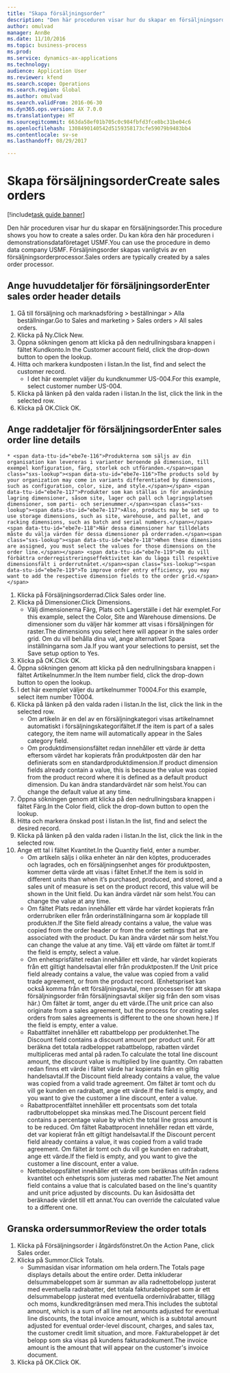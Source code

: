 ```yaml
--- 
title: "Skapa försäljningsorder"
description: "Den här proceduren visar hur du skapar en försäljningsorder."
author: omulvad
manager: AnnBe
ms.date: 11/10/2016
ms.topic: business-process
ms.prod: 
ms.service: dynamics-ax-applications
ms.technology: 
audience: Application User
ms.reviewer: kfend
ms.search.scope: Operations
ms.search.region: Global
ms.author: omulvad
ms.search.validFrom: 2016-06-30
ms.dyn365.ops.version: AX 7.0.0
ms.translationtype: HT
ms.sourcegitcommit: 663da58ef01b705c0c984fbfd3fce8bc31be04c6
ms.openlocfilehash: 1308490140542d5159358173cfe59079b9483bb4
ms.contentlocale: sv-se
ms.lasthandoff: 08/29/2017

---
```

# <a name="create-sales-orders"></a><span data-ttu-id="ebe7e-103">Skapa försäljningsorder</span><span class="sxs-lookup"><span data-stu-id="ebe7e-103">Create sales orders</span></span>

[!include[task guide banner](../../includes/task-guide-banner.md)]

<span data-ttu-id="ebe7e-104">Den här proceduren visar hur du skapar en försäljningsorder.</span><span class="sxs-lookup"><span data-stu-id="ebe7e-104">This procedure shows you how to create a sales order.</span></span> <span data-ttu-id="ebe7e-105">Du kan köra den här proceduren i demonstrationsdataföretaget USMF.</span><span class="sxs-lookup"><span data-stu-id="ebe7e-105">You can use the procedure in demo data company USMF.</span></span> <span data-ttu-id="ebe7e-106">Försäljningsorder skapas vanligtvis av en försäljningsorderprocessor.</span><span class="sxs-lookup"><span data-stu-id="ebe7e-106">Sales orders are typically created by a sales order processor.</span></span> 




## <a name="enter-sales-order-header-details"></a><span data-ttu-id="ebe7e-107">Ange huvuddetaljer för försäljningsorder</span><span class="sxs-lookup"><span data-stu-id="ebe7e-107">Enter sales order header details</span></span>
1. <span data-ttu-id="ebe7e-108">Gå till försäljning och marknadsföring > beställningar > Alla beställningar.</span><span class="sxs-lookup"><span data-stu-id="ebe7e-108">Go to Sales and marketing > Sales orders > All sales orders.</span></span>
2. <span data-ttu-id="ebe7e-109">Klicka på Ny.</span><span class="sxs-lookup"><span data-stu-id="ebe7e-109">Click New.</span></span>
3. <span data-ttu-id="ebe7e-110">Öppna sökningen genom att klicka på den nedrullningsbara knappen i fältet Kundkonto.</span><span class="sxs-lookup"><span data-stu-id="ebe7e-110">In the Customer account field, click the drop-down button to open the lookup.</span></span>
4. <span data-ttu-id="ebe7e-111">Hitta och markera kundposten i listan.</span><span class="sxs-lookup"><span data-stu-id="ebe7e-111">In the list, find and select the customer record.</span></span>
    * <span data-ttu-id="ebe7e-112">I det här exemplet väljer du kundknummer US-004.</span><span class="sxs-lookup"><span data-stu-id="ebe7e-112">For this example, select customer number US-004.</span></span>  
5. <span data-ttu-id="ebe7e-113">Klicka på länken på den valda raden i listan.</span><span class="sxs-lookup"><span data-stu-id="ebe7e-113">In the list, click the link in the selected row.</span></span>
6. <span data-ttu-id="ebe7e-114">Klicka på OK.</span><span class="sxs-lookup"><span data-stu-id="ebe7e-114">Click OK.</span></span>

## <a name="enter-sales-order-line-details"></a><span data-ttu-id="ebe7e-115">Ange raddetaljer för försäljningsorder</span><span class="sxs-lookup"><span data-stu-id="ebe7e-115">Enter sales order line details</span></span>
    * <span data-ttu-id="ebe7e-116">Produkterna som säljs av din organisation kan levereras i varianter beroende på dimension, till exempel konfiguration, färg, storlek och utföranden.</span><span class="sxs-lookup"><span data-stu-id="ebe7e-116">The products sold by your organization may come in variants differentiated by dimensions, such as configuration, color, size, and style.</span></span> <span data-ttu-id="ebe7e-117">Produkter som kan ställas in för användning lagring dimensioner, såsom site, lager och pall och lagringsplatsen dimensioner, som parti- och serienummer.</span><span class="sxs-lookup"><span data-stu-id="ebe7e-117">Also, products may be set up to use storage dimensions, such as site, warehouse, and pallet, and racking dimensions, such as batch and serial numbers.</span></span> <span data-ttu-id="ebe7e-118">När dessa dimensioner har tilldelats måste du välja värden för dessa dimensioner på orderraden.</span><span class="sxs-lookup"><span data-stu-id="ebe7e-118">When these dimensions are assigned, you must select the values for those dimensions on the order line.</span></span> <span data-ttu-id="ebe7e-119">Om du vill förbättra orderregistreringseffektivitet kan du lägga till respektive dimensionsfält i orderrutnätet.</span><span class="sxs-lookup"><span data-stu-id="ebe7e-119">To improve order entry efficiency, you may want to add the respective dimension fields to the order grid.</span></span>  
1. <span data-ttu-id="ebe7e-120">Klicka på Försäljningsorderrad.</span><span class="sxs-lookup"><span data-stu-id="ebe7e-120">Click Sales order line.</span></span>
2. <span data-ttu-id="ebe7e-121">Klicka på Dimensioner.</span><span class="sxs-lookup"><span data-stu-id="ebe7e-121">Click Dimensions.</span></span>
    * <span data-ttu-id="ebe7e-122">Välj dimensionerna Färg, Plats och Lagerställe i det här exemplet.</span><span class="sxs-lookup"><span data-stu-id="ebe7e-122">For this example, select the Color, Site and Warehouse dimensions.</span></span> <span data-ttu-id="ebe7e-123">De dimensioner som du väljer här kommer att visas i försäljningen för raster.</span><span class="sxs-lookup"><span data-stu-id="ebe7e-123">The dimensions you select here will appear in the sales order grid.</span></span> <span data-ttu-id="ebe7e-124">Om du vill behålla dina val, ange alternativet Spara inställningarna som Ja.</span><span class="sxs-lookup"><span data-stu-id="ebe7e-124">If you want your selections to persist, set the Save setup option to Yes.</span></span>   
3. <span data-ttu-id="ebe7e-125">Klicka på OK.</span><span class="sxs-lookup"><span data-stu-id="ebe7e-125">Click OK.</span></span>
4. <span data-ttu-id="ebe7e-126">Öppna sökningen genom att klicka på den nedrullningsbara knappen i fältet Artikelnummer.</span><span class="sxs-lookup"><span data-stu-id="ebe7e-126">In the Item number field, click the drop-down button to open the lookup.</span></span>
5. <span data-ttu-id="ebe7e-127">I det här exemplet väljer du artikelnummer T0004.</span><span class="sxs-lookup"><span data-stu-id="ebe7e-127">For this example, select item number T0004.</span></span>
6. <span data-ttu-id="ebe7e-128">Klicka på länken på den valda raden i listan.</span><span class="sxs-lookup"><span data-stu-id="ebe7e-128">In the list, click the link in the selected row.</span></span>
    * <span data-ttu-id="ebe7e-129">Om artikeln är en del av en försäljningkategori visas artikelnamnet automatiskt i försäljningskategorifältet.</span><span class="sxs-lookup"><span data-stu-id="ebe7e-129">If the item is part of a sales category, the item name will automatically appear in the Sales category field.</span></span>  
    * <span data-ttu-id="ebe7e-130">Om produktdimensionsfältet redan innehåller ett värde är detta eftersom värdet har kopierats från produktposten där den har definierats som en standardproduktdimension.</span><span class="sxs-lookup"><span data-stu-id="ebe7e-130">If product dimension fields already contain a value, this is because the value was copied from the product record where it is defined as a default product dimension.</span></span> <span data-ttu-id="ebe7e-131">Du kan ändra standardvärdet när som helst.</span><span class="sxs-lookup"><span data-stu-id="ebe7e-131">You can change the default value at any time.</span></span>   
7. <span data-ttu-id="ebe7e-132">Öppna sökningen genom att klicka på den nedrullningsbara knappen i fältet Färg.</span><span class="sxs-lookup"><span data-stu-id="ebe7e-132">In the Color field, click the drop-down button to open the lookup.</span></span>
8. <span data-ttu-id="ebe7e-133">Hitta och markera önskad post i listan.</span><span class="sxs-lookup"><span data-stu-id="ebe7e-133">In the list, find and select the desired record.</span></span>
9. <span data-ttu-id="ebe7e-134">Klicka på länken på den valda raden i listan.</span><span class="sxs-lookup"><span data-stu-id="ebe7e-134">In the list, click the link in the selected row.</span></span>
10. <span data-ttu-id="ebe7e-135">Ange ett tal i fältet Kvantitet.</span><span class="sxs-lookup"><span data-stu-id="ebe7e-135">In the Quantity field, enter a number.</span></span>
    * <span data-ttu-id="ebe7e-136">Om artikeln säljs i olika enheter än när den köptes, producerades och lagrades, och en försäljningsenhet anges för produktposten, kommer detta värde att visas i fältet Enhet.</span><span class="sxs-lookup"><span data-stu-id="ebe7e-136">If the item is sold in different units than when it’s purchased, produced, and stored, and a sales unit of measure is set on the product record, this value will be shown in the Unit field.</span></span> <span data-ttu-id="ebe7e-137">Du kan ändra värdet när som helst.</span><span class="sxs-lookup"><span data-stu-id="ebe7e-137">You can change the value at any time.</span></span>   
    * <span data-ttu-id="ebe7e-138">Om fältet Plats redan innehåller ett värde har värdet kopierats från orderrubriken eller från orderinställningarna som är kopplade till produkten.</span><span class="sxs-lookup"><span data-stu-id="ebe7e-138">If the Site field already contains a value, the value was copied from the order header or from the order settings that are associated with the product.</span></span> <span data-ttu-id="ebe7e-139">Du kan ändra värdet när som helst.</span><span class="sxs-lookup"><span data-stu-id="ebe7e-139">You can change the value at any time.</span></span> <span data-ttu-id="ebe7e-140">Välj ett värde om fältet är tomt.</span><span class="sxs-lookup"><span data-stu-id="ebe7e-140">If the field is empty, select a value.</span></span>   
    * <span data-ttu-id="ebe7e-141">Om enhetsprisfältet redan innehåller ett värde, har värdet kopierats från ett giltigt handelsavtal eller från produktposten.</span><span class="sxs-lookup"><span data-stu-id="ebe7e-141">If the Unit price field already contains a value, the value was copied from a valid trade agreement, or from the product record.</span></span> <span data-ttu-id="ebe7e-142">(Enhetspriset kan också komma från ett försäljningsavtal, men processen för att skapa försäljningsorder från försäljningsavtal skiljer sig från den som visas här.) Om fältet är tomt, anger du ett värde.</span><span class="sxs-lookup"><span data-stu-id="ebe7e-142">(The unit price can also originate from a sales agreement, but the process for creating sales orders from sales agreements is different to the one shown here.) If the field is empty, enter a value.</span></span>   
    * <span data-ttu-id="ebe7e-143">Rabattfältet innehåller ett rabattbelopp per produktenhet.</span><span class="sxs-lookup"><span data-stu-id="ebe7e-143">The Discount field contains a discount amount per product unit.</span></span> <span data-ttu-id="ebe7e-144">För att beräkna det totala radbeloppet rabattbelopp, rabatten värdet multipliceras med antal på raden.</span><span class="sxs-lookup"><span data-stu-id="ebe7e-144">To calculate the total line discount amount, the discount value is multiplied by line quantity.</span></span>    <span data-ttu-id="ebe7e-145">Om rabatten redan finns ett värde i fältet värde har kopierats från en giltig handelsavtal.</span><span class="sxs-lookup"><span data-stu-id="ebe7e-145">If the Discount field already contains a value, the value was copied from a valid trade agreement.</span></span> <span data-ttu-id="ebe7e-146">Om fältet är tomt och du vill ge kunden en radrabatt, ange ett värde.</span><span class="sxs-lookup"><span data-stu-id="ebe7e-146">If the field is empty, and you want to give the customer a line discount, enter a value.</span></span>  
    * <span data-ttu-id="ebe7e-147">Rabattprocentfältet innehåller ett procentsats som det totala radbruttobeloppet ska minskas med.</span><span class="sxs-lookup"><span data-stu-id="ebe7e-147">The Discount percent field contains a percentage value by which the total line gross amount is to be reduced.</span></span>  <span data-ttu-id="ebe7e-148">Om fältet Rabattprocent innehåller redan ett värde, det var kopierat från ett giltigt handelsavtal.</span><span class="sxs-lookup"><span data-stu-id="ebe7e-148">If the Discount percent field already contains a value, it was copied from a valid trade agreement.</span></span> <span data-ttu-id="ebe7e-149">Om fältet är tomt och du vill ge kunden en radrabatt, ange ett värde.</span><span class="sxs-lookup"><span data-stu-id="ebe7e-149">If the field is empty, and you want to give the customer a line discount, enter a value.</span></span>  
    * <span data-ttu-id="ebe7e-150">Nettobeloppsfältet innehåller ett värde som beräknas utifrån radens kvantitet och enhetspris som justeras med rabatter.</span><span class="sxs-lookup"><span data-stu-id="ebe7e-150">The Net amount field contains a value that is calculated based on the line's quantity and unit price adjusted by discounts.</span></span>  <span data-ttu-id="ebe7e-151">Du kan åsidosätta det beräknade värdet till ett annat.</span><span class="sxs-lookup"><span data-stu-id="ebe7e-151">You can override the calculated value to a different one.</span></span>  

## <a name="review-the-order-totals"></a><span data-ttu-id="ebe7e-152">Granska ordersummor</span><span class="sxs-lookup"><span data-stu-id="ebe7e-152">Review the order totals</span></span>
1. <span data-ttu-id="ebe7e-153">Klicka på Försäljningsorder i åtgärdsfönstret.</span><span class="sxs-lookup"><span data-stu-id="ebe7e-153">On the Action Pane, click Sales order.</span></span>
2. <span data-ttu-id="ebe7e-154">Klicka på Summor.</span><span class="sxs-lookup"><span data-stu-id="ebe7e-154">Click Totals.</span></span>
    * <span data-ttu-id="ebe7e-155">Summasidan visar information om hela ordern.</span><span class="sxs-lookup"><span data-stu-id="ebe7e-155">The Totals page displays details about the entire order.</span></span> <span data-ttu-id="ebe7e-156">Detta inkluderar delsummabeloppet som är summan av alla radnettobelopp justerat med eventuella radrabatter, det totala fakturabeloppet som är ett delsummabelopp justerat med eventuella ordernivårabatter, tillägg och moms, kundkreditgränsen med mera.</span><span class="sxs-lookup"><span data-stu-id="ebe7e-156">This includes the subtotal amount, which is a sum of all line net amounts adjusted for eventual line discounts, the total invoice amount, which is a subtotal amount adjusted for eventual order-level discount, charges, and sales tax, the customer credit limit situation, and more.</span></span>  <span data-ttu-id="ebe7e-157">Fakturabeloppet är det belopp som ska visas på kundens fakturadokument.</span><span class="sxs-lookup"><span data-stu-id="ebe7e-157">The invoice amount is the amount that will appear on the customer's invoice document.</span></span>  
3. <span data-ttu-id="ebe7e-158">Klicka på OK.</span><span class="sxs-lookup"><span data-stu-id="ebe7e-158">Click OK.</span></span>


